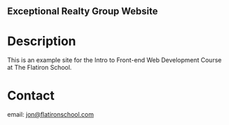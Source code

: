 Exceptional Realty Group Website
---

# Description

This is an example site for the Intro to Front-end Web Development Course at
The Flatiron School.

# Contact

email: jon@flatironschool.com
